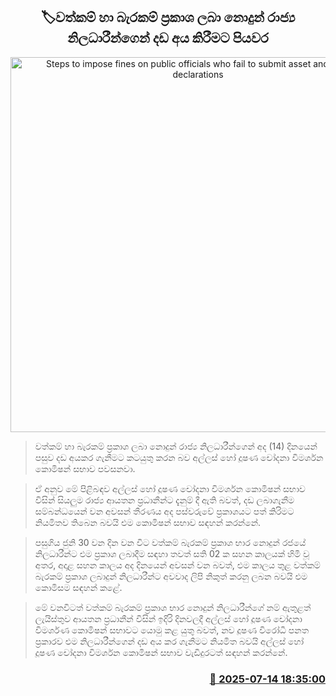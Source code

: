 <p align='center'><b><h2 align='center' title='Steps to impose fines on public officials who fail to submit asset and liability declarations'>🏷වත්කම් හා බැරකම් ප්‍රකාශ ලබා නොදුන් රාජ්‍ය නිලධාරීන්ගෙන් දඩ අය කිරීමට පියවර</h2></b></p>
<p align='center'><img src='https://helakuru.sgp1.cdn.digitaloceanspaces.com/esana/images/lib/bribery-commission.jpg' width='600' alt='Steps to impose fines on public officials who fail to submit asset and liability declarations'></p>

> වත්කම් හා බැරකම් ප්‍රකාශ ලබා නොදුන් රාජ්‍ය නිලධාරීන්ගෙන් අද (14) දිනයෙන් පසුව දඩ අයකර ගැනීමට කටයුතු කරන බව අල්ලස් හෝ දූෂණ චෝදනා විමර්ශන කොමිෂන් සභාව පවසනවා.

> ඒ අනුව මේ පිළිබඳව අල්ලස් හෝ දූෂණ චෝදනා විමර්ශන කොමිෂන් සභාව විසින් සියලුම රාජ්‍ය ආයතන ප්‍රධානීන්ට දැනුම් දී ඇති බවත්, දඩ ලබාගැනීම සම්බන්ධයෙන් වන අවසන් තීරණය අද පස්වරුවේ ප්‍රකාශයට පත් කිරිමට නියමිතව තිබෙන බවයි එම කොමිෂන් සභාව සඳහන් කරන්නේ.

> පසුගිය ජුනි 30 වන දින වන විට වත්කම් බැරකම් ප්‍රකාශ භාර නොදුන් රජයේ නිලධාරීන්ට එම ප්‍රකාශ ලබාදීම සඳහා තවත් සති 02 ක සහන කාලයක් හිමි වූ අතර, අදාළ සහන කාලය අද දිනයෙන් අවසන් වන බවත්, එම කාලය තුළ වත්කම් බැරකම් ප්‍රකාශ ලබාදුන් නිලධාරීන්ට අවවාද ලිපි නිකුත් කරනු ලබන බවයි එම කොමිසම සඳහන් කළේ.

> මේ වනවිටත් වත්කම් බැරකම් ප්‍රකාශ භාර නොදුන් නිලධාරීන්ගේ නම් ඇතුළත් ලැයිස්තුව ආයතන ප්‍රධානීන් විසින් ඉදිරි දිනවලදී අල්ලස් හෝ දූෂණ චෝදනා විමර්ශණ කොමිෂන් සභාවට යොමු කළ යුතු බවත්, නව දූෂණ විරෝධී පනත ප්‍රකාරව එම නිලධාරීන්ගෙන් දඩ අය කර ගැනීමට නියමිත බවයි අල්ලස් හෝ දූෂණ චෝදනා විමර්ශන කොමිෂන් සභාව වැඩිදුරටත් සඳහන් කරන්නේ.



<h3 align='right'><a href='https://www.helakuru.lk/esana/p/111847/'>📅 2025-07-14 18:35:00</a></h3>
